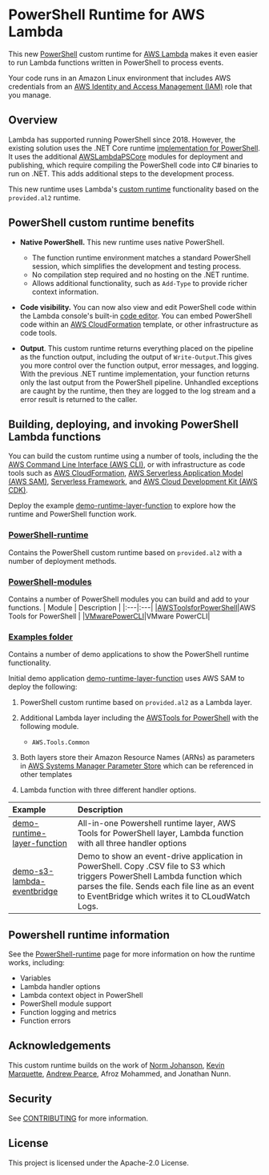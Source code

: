 # PowerShell Runtime for AWS Lambda

This new [PowerShell](https://docs.microsoft.com/en-us/powershell/scripting/overview) custom runtime for [AWS Lambda](https://aws.amazon.com/lambda/) makes it even easier to run Lambda functions written in PowerShell to process events.

Your code runs in an Amazon Linux environment that includes AWS credentials from an [AWS Identity and Access Management (IAM)](https://aws.amazon.com/iam/) role that you manage.

## Overview

Lambda has supported running PowerShell since 2018. However, the existing solution uses the .NET Core runtime [implementation for PowerShell](https://docs.aws.amazon.com/lambda/latest/dg/lambda-powershell.html). It uses the additional [AWSLambdaPSCore](https://www.powershellgallery.com/packages/AWSLambdaPSCore/3.0.1.0) modules for deployment and publishing, which require compiling the PowerShell code into C# binaries to run on .NET. This adds additional steps to the development process.

This new runtime uses Lambda's [custom runtime](https://docs.aws.amazon.com/lambda/latest/dg/runtimes-custom.html) functionality based on the `provided.al2` runtime.

## PowerShell custom runtime benefits

* **Native PowerShell.** This new runtime uses native PowerShell.
  * The function runtime environment matches a standard PowerShell session, which simplifies the development and testing process.
  * No compilation step required and no hosting on the .NET runtime.
  * Allows additional functionality, such as `Add-Type` to provide richer context information.

* **Code visibility.** You can now also view and edit PowerShell code within the Lambda console's built-in [code editor](https://docs.aws.amazon.com/lambda/latest/dg/foundation-console.html#code-editor). You can embed PowerShell code within an [AWS CloudFormation](https://aws.amazon.com/cloudformation/) template, or other infrastructure as code tools.
* **Output**. This custom runtime returns everything placed on the pipeline as the function output, including the output of `Write-Output`.This gives you more control over the function output, error messages, and logging. With the previous .NET runtime implementation, your function returns only the last output from the PowerShell pipeline. Unhandled exceptions are caught by the runtime, then they are logged to the log stream and a error result is returned to the caller.

## Building, deploying, and invoking PowerShell Lambda functions

You can build the custom runtime using a number of tools, including the the [AWS Command Line Interface (AWS CLI)](https://aws.amazon.com/cli/), or with infrastructure as code tools such as [AWS CloudFormation](https://aws.amazon.com/cloudformation/), [AWS Serverless Application Model (AWS SAM)](https://aws.amazon.com/serverless/sam/), [Serverless Framework](https://serverless.com/framework/), and [AWS Cloud Development Kit (AWS CDK)](https://aws.amazon.com/cdk/).

Deploy the example [demo-runtime-layer-function](examples/demo-runtime-layer-function/) to explore how the runtime and PowerShell function work.

### [PowerShell-runtime](powershell-runtime/)

Contains the PowerShell custom runtime based on ````provided.al2```` with a number of deployment methods.

### [PowerShell-modules](powershell-modules/)

Contains a number of PowerShell modules you can build and add to your functions.
| Module   | Description  |
|:---|:---|
|[AWSToolsforPowerShell](powershell-modules/AWSToolsforPowerShell/)|AWS Tools for PowerShell |
|[VMwarePowerCLI](powershell-modules/VMwarePowerCLI/)|VMware PowerCLI|

### [Examples folder](examples/)

Contains a number of demo applications to show the PowerShell runtime functionality.

Initial demo application [demo-runtime-layer-function](examples/demo-runtime-layer-function/) uses AWS SAM to deploy the following:

1. PowerShell custom runtime based on ````provided.al2```` as a Lambda layer.
2. Additional Lambda layer including the [AWSTools for PowerShell](https://aws.amazon.com/powershell/) with the following module.
    * ````AWS.Tools.Common````
3. Both layers store their Amazon Resource Names (ARNs) as parameters in [AWS Systems Manager Parameter Store](https://docs.aws.amazon.com/systems-manager/latest/userguide/systems-manager-parameter-store.html) which can be referenced in other templates

4. Lambda function with three different handler options.

| Example   | Description  |
|:---|:---|
|[demo-runtime-layer-function](examples/demo-runtime-layer-function/)|All-in-one Powershell runtime layer, AWS Tools for PowerShell layer, Lambda function with all three handler options |
|[demo-s3-lambda-eventbridge](examples/demo-s3-lambda-eventbridge/)|Demo to show an event-drive application in PowerShell. Copy .CSV file to S3 which triggers PowerShell Lambda function which parses the file. Sends each file line as an event to EventBridge which writes it to CLoudWatch Logs. |

## Powershell runtime information

See the [PowerShell-runtime](powershell-runtime/) page for more information on how the runtime works, including:

* Variables
* Lambda handler options
* Lambda context object in PowerShell
* PowerShell module support
* Function logging and metrics
* Function errors

## Acknowledgements

This custom runtime builds on the work of [Norm Johanson](https://twitter.com/socketnorm), [Kevin Marquette](https://twitter.com/KevinMarquette), [Andrew Pearce](https://twitter.com/austoonz), Afroz Mohammed, and Jonathan Nunn.

## Security

See [CONTRIBUTING](CONTRIBUTING.md#security-issue-notifications) for more information.

## License

This project is licensed under the Apache-2.0 License.
